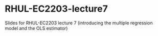# RHUL-EC2203-lecture7
Slides for RHUL-EC2203 lecture 7 (introducing the multiple regression model and the OLS estimator)

